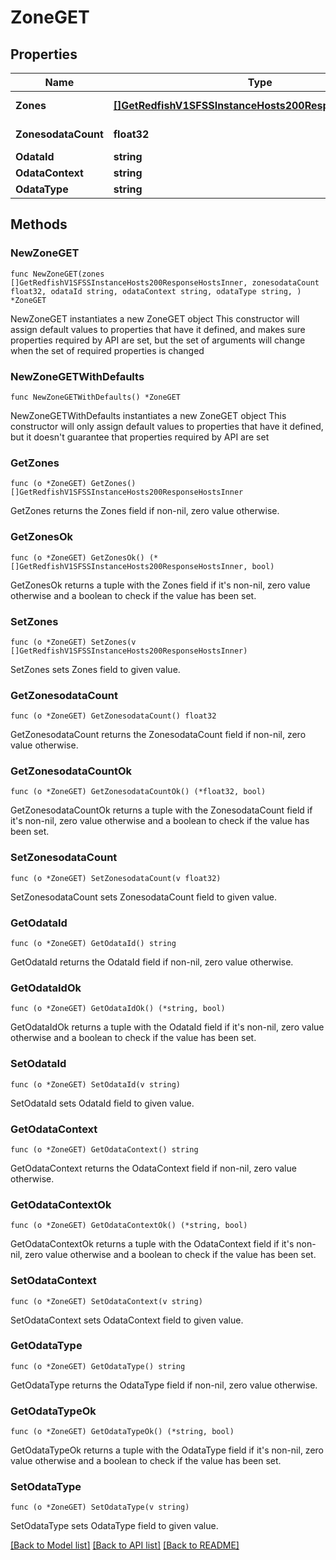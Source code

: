 # ZoneGET

## Properties

Name | Type | Description | Notes
------------ | ------------- | ------------- | -------------
**Zones** | [**[]GetRedfishV1SFSSInstanceHosts200ResponseHostsInner**](GetRedfishV1SFSSInstanceHosts200ResponseHostsInner.md) | A set of zones | 
**ZonesodataCount** | **float32** | Number of zones | 
**OdataId** | **string** |  | 
**OdataContext** | **string** |  | 
**OdataType** | **string** |  | 

## Methods

### NewZoneGET

`func NewZoneGET(zones []GetRedfishV1SFSSInstanceHosts200ResponseHostsInner, zonesodataCount float32, odataId string, odataContext string, odataType string, ) *ZoneGET`

NewZoneGET instantiates a new ZoneGET object
This constructor will assign default values to properties that have it defined,
and makes sure properties required by API are set, but the set of arguments
will change when the set of required properties is changed

### NewZoneGETWithDefaults

`func NewZoneGETWithDefaults() *ZoneGET`

NewZoneGETWithDefaults instantiates a new ZoneGET object
This constructor will only assign default values to properties that have it defined,
but it doesn't guarantee that properties required by API are set

### GetZones

`func (o *ZoneGET) GetZones() []GetRedfishV1SFSSInstanceHosts200ResponseHostsInner`

GetZones returns the Zones field if non-nil, zero value otherwise.

### GetZonesOk

`func (o *ZoneGET) GetZonesOk() (*[]GetRedfishV1SFSSInstanceHosts200ResponseHostsInner, bool)`

GetZonesOk returns a tuple with the Zones field if it's non-nil, zero value otherwise
and a boolean to check if the value has been set.

### SetZones

`func (o *ZoneGET) SetZones(v []GetRedfishV1SFSSInstanceHosts200ResponseHostsInner)`

SetZones sets Zones field to given value.


### GetZonesodataCount

`func (o *ZoneGET) GetZonesodataCount() float32`

GetZonesodataCount returns the ZonesodataCount field if non-nil, zero value otherwise.

### GetZonesodataCountOk

`func (o *ZoneGET) GetZonesodataCountOk() (*float32, bool)`

GetZonesodataCountOk returns a tuple with the ZonesodataCount field if it's non-nil, zero value otherwise
and a boolean to check if the value has been set.

### SetZonesodataCount

`func (o *ZoneGET) SetZonesodataCount(v float32)`

SetZonesodataCount sets ZonesodataCount field to given value.


### GetOdataId

`func (o *ZoneGET) GetOdataId() string`

GetOdataId returns the OdataId field if non-nil, zero value otherwise.

### GetOdataIdOk

`func (o *ZoneGET) GetOdataIdOk() (*string, bool)`

GetOdataIdOk returns a tuple with the OdataId field if it's non-nil, zero value otherwise
and a boolean to check if the value has been set.

### SetOdataId

`func (o *ZoneGET) SetOdataId(v string)`

SetOdataId sets OdataId field to given value.


### GetOdataContext

`func (o *ZoneGET) GetOdataContext() string`

GetOdataContext returns the OdataContext field if non-nil, zero value otherwise.

### GetOdataContextOk

`func (o *ZoneGET) GetOdataContextOk() (*string, bool)`

GetOdataContextOk returns a tuple with the OdataContext field if it's non-nil, zero value otherwise
and a boolean to check if the value has been set.

### SetOdataContext

`func (o *ZoneGET) SetOdataContext(v string)`

SetOdataContext sets OdataContext field to given value.


### GetOdataType

`func (o *ZoneGET) GetOdataType() string`

GetOdataType returns the OdataType field if non-nil, zero value otherwise.

### GetOdataTypeOk

`func (o *ZoneGET) GetOdataTypeOk() (*string, bool)`

GetOdataTypeOk returns a tuple with the OdataType field if it's non-nil, zero value otherwise
and a boolean to check if the value has been set.

### SetOdataType

`func (o *ZoneGET) SetOdataType(v string)`

SetOdataType sets OdataType field to given value.



[[Back to Model list]](../README.md#documentation-for-models) [[Back to API list]](../README.md#documentation-for-api-endpoints) [[Back to README]](../README.md)


